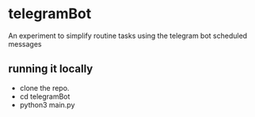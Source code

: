 # telegramBot
An experiment to simplify routine tasks using the telegram bot scheduled messages

## running it locally
- clone the repo.
- cd telegramBot
- python3 main.py
